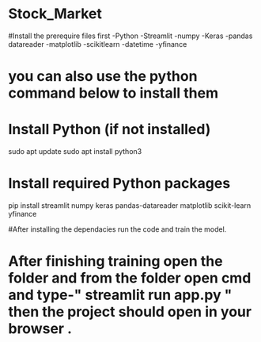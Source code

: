 # Stock_Market

#Install the prerequire files first
-Python
-Streamlit
-numpy
-Keras
-pandas datareader
-matplotlib
-scikitlearn
-datetime
-yfinance

# you can also use the python command below to install them
# Install Python (if not installed)
sudo apt update
sudo apt install python3

# Install required Python packages
pip install streamlit numpy keras pandas-datareader matplotlib scikit-learn yfinance

#After installing the dependacies run the code and train the model.
# After finishing training open the folder and from the folder open cmd and type-" streamlit run app.py " then the project should open in your browser .
